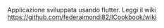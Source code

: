 Applicazione sviluppata usando flutter.
Leggi il wiki https://github.com/federaimondi82/ICookbook/wiki


